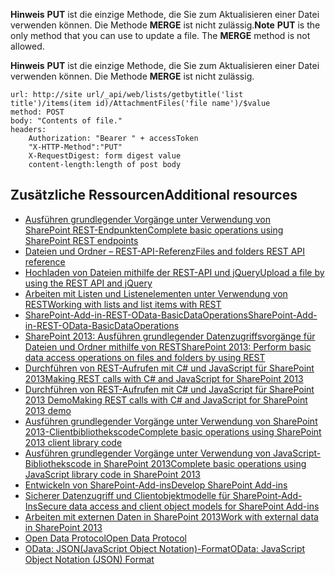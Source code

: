 <span data-ttu-id="aa0f1-p107">**Hinweis**   **PUT** ist die einzige Methode, die Sie zum Aktualisieren einer Datei verwenden können. Die Methode **MERGE** ist nicht zulässig.</span><span class="sxs-lookup"><span data-stu-id="aa0f1-p107">**Note**   **PUT** is the only method that you can use to update a file. The **MERGE** method is not allowed.</span></span>

 **Hinweis**   **PUT** ist die einzige Methode, die Sie zum Aktualisieren einer Datei verwenden können. Die Methode **MERGE** ist nicht zulässig.
 
```
url: http://site url/_api/web/lists/getbytitle('list title')/items(item id)/AttachmentFiles('file name')/$value
method: POST
body: "Contents of file."
headers:
    Authorization: "Bearer " + accessToken
    "X-HTTP-Method":"PUT"
    X-RequestDigest: form digest value
    content-length:length of post body
```
## <a name="additional-resources"></a><span data-ttu-id="aa0f1-143">Zusätzliche Ressourcen</span><span class="sxs-lookup"><span data-stu-id="aa0f1-143">Additional resources</span></span>
<span data-ttu-id="aa0f1-144"><a name="bk_addresources"> </a></span><span class="sxs-lookup"><span data-stu-id="aa0f1-144"></span></span>

-  [<span data-ttu-id="aa0f1-145">Ausführen grundlegender Vorgänge unter Verwendung von SharePoint REST-Endpunkten</span><span class="sxs-lookup"><span data-stu-id="aa0f1-145">Complete basic operations using SharePoint REST endpoints</span></span>](complete-basic-operations-using-sharepoint-rest-endpoints.md)
-  [<span data-ttu-id="aa0f1-146">Dateien und Ordner – REST-API-Referenz</span><span class="sxs-lookup"><span data-stu-id="aa0f1-146">Files and folders REST API reference</span></span>](http://msdn.microsoft.com/library/2c3d2545-1cd7-497e-b535-12199d8edfbb%28Office.15%29.aspx)
-  [<span data-ttu-id="aa0f1-147">Hochladen von Dateien mithilfe der REST-API und jQuery</span><span class="sxs-lookup"><span data-stu-id="aa0f1-147">Upload a file by using the REST API and jQuery</span></span>](upload-a-file-by-using-the-rest-api-and-jquery.md)
-  [<span data-ttu-id="aa0f1-148">Arbeiten mit Listen und Listenelementen unter Verwendung von REST</span><span class="sxs-lookup"><span data-stu-id="aa0f1-148">Working with lists and list items with REST</span></span>](working-with-lists-and-list-items-with-rest.md)
-  [<span data-ttu-id="aa0f1-149">SharePoint-Add-in-REST-OData-BasicDataOperations</span><span class="sxs-lookup"><span data-stu-id="aa0f1-149">SharePoint-Add-in-REST-OData-BasicDataOperations</span></span>](https://github.com/OfficeDev/SharePoint-Add-in-REST-OData-BasicDataOperations)
-  [<span data-ttu-id="aa0f1-150">SharePoint 2013: Ausführen grundlegender Datenzugriffsvorgänge für Dateien und Ordner mithilfe von REST</span><span class="sxs-lookup"><span data-stu-id="aa0f1-150">SharePoint 2013: Perform basic data access operations on files and folders by using REST</span></span>](http://code.msdn.microsoft.com/SharePoint-2013-Perform-ab9c4ae5)
-  [<span data-ttu-id="aa0f1-151">Durchführen von REST-Aufrufen mit C# und JavaScript für SharePoint 2013</span><span class="sxs-lookup"><span data-stu-id="aa0f1-151">Making REST calls with C# and JavaScript for SharePoint 2013</span></span>](http://www.microsoft.com/resources/msdn/en-us/office/media/video/video.mdl?cid=sdc&amp;from=mscomsdc&amp;VideoID=4e4cc094-ff69-405b-852f-2ac7c41293c5)
-  [<span data-ttu-id="aa0f1-152">Durchführen von REST-Aufrufen mit C# und JavaScript für SharePoint 2013 Demo</span><span class="sxs-lookup"><span data-stu-id="aa0f1-152">Making REST calls with C# and JavaScript for SharePoint 2013 demo</span></span>](http://www.microsoft.com/resources/msdn/en-us/office/media/video/video.mdl?cid=sdc&amp;from=mscomsdc&amp;VideoID=b1e7c9c5-0f62-4a78-bb7b-8e283c86145c)
-  [<span data-ttu-id="aa0f1-153">Ausführen grundlegender Vorgänge unter Verwendung von SharePoint 2013-Clientbibliothekscode</span><span class="sxs-lookup"><span data-stu-id="aa0f1-153">Complete basic operations using SharePoint 2013 client library code</span></span>](complete-basic-operations-using-sharepoint-2013-client-library-code.md)
-  [<span data-ttu-id="aa0f1-154">Ausführen grundlegender Vorgänge unter Verwendung von JavaScript-Bibliothekscode in SharePoint 2013</span><span class="sxs-lookup"><span data-stu-id="aa0f1-154">Complete basic operations using JavaScript library code in SharePoint 2013</span></span>](complete-basic-operations-using-javascript-library-code-in-sharepoint-2013.md)
-  [<span data-ttu-id="aa0f1-155">Entwickeln von SharePoint-Add-ins</span><span class="sxs-lookup"><span data-stu-id="aa0f1-155">Develop SharePoint Add-ins</span></span>](develop-sharepoint-add-ins.md)
-  [<span data-ttu-id="aa0f1-156">Sicherer Datenzugriff und Clientobjektmodelle für SharePoint-Add-Ins</span><span class="sxs-lookup"><span data-stu-id="aa0f1-156">Secure data access and client object models for SharePoint Add-ins</span></span>](secure-data-access-and-client-object-models-for-sharepoint-add-ins.md)
-  [<span data-ttu-id="aa0f1-157">Arbeiten mit externen Daten in SharePoint 2013</span><span class="sxs-lookup"><span data-stu-id="aa0f1-157">Work with external data in SharePoint 2013</span></span>](work-with-external-data-in-sharepoint-2013.md)
-  [<span data-ttu-id="aa0f1-158">Open Data Protocol</span><span class="sxs-lookup"><span data-stu-id="aa0f1-158">Open Data Protocol</span></span>](http://www.odata.org/)
-  [<span data-ttu-id="aa0f1-159">OData: JSON(JavaScript Object Notation)-Format</span><span class="sxs-lookup"><span data-stu-id="aa0f1-159">OData: JavaScript Object Notation (JSON) Format</span></span>](http://www.odata.org/documentation/odata-version-2-0/JSON-format/)
